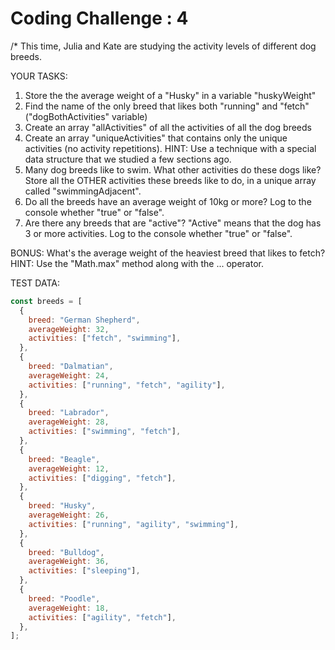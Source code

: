 # Coding Challenge : 4

/\*
This time, Julia and Kate are studying the activity levels of different dog breeds.

YOUR TASKS:

1. Store the the average weight of a "Husky" in a variable "huskyWeight"
2. Find the name of the only breed that likes both "running" and "fetch" ("dogBothActivities" variable)
3. Create an array "allActivities" of all the activities of all the dog breeds
4. Create an array "uniqueActivities" that contains only the unique activities (no activity repetitions). HINT: Use a technique with a special data structure that we studied a few sections ago.
5. Many dog breeds like to swim. What other activities do these dogs like? Store all the OTHER activities these breeds like to do, in a unique array called "swimmingAdjacent".
6. Do all the breeds have an average weight of 10kg or more? Log to the console whether "true" or "false".
7. Are there any breeds that are "active"? "Active" means that the dog has 3 or more activities. Log to the console whether "true" or "false".

BONUS: What's the average weight of the heaviest breed that likes to fetch? HINT: Use the "Math.max" method along with the ... operator.

TEST DATA:

```javascript
const breeds = [
  {
    breed: "German Shepherd",
    averageWeight: 32,
    activities: ["fetch", "swimming"],
  },
  {
    breed: "Dalmatian",
    averageWeight: 24,
    activities: ["running", "fetch", "agility"],
  },
  {
    breed: "Labrador",
    averageWeight: 28,
    activities: ["swimming", "fetch"],
  },
  {
    breed: "Beagle",
    averageWeight: 12,
    activities: ["digging", "fetch"],
  },
  {
    breed: "Husky",
    averageWeight: 26,
    activities: ["running", "agility", "swimming"],
  },
  {
    breed: "Bulldog",
    averageWeight: 36,
    activities: ["sleeping"],
  },
  {
    breed: "Poodle",
    averageWeight: 18,
    activities: ["agility", "fetch"],
  },
];
```
